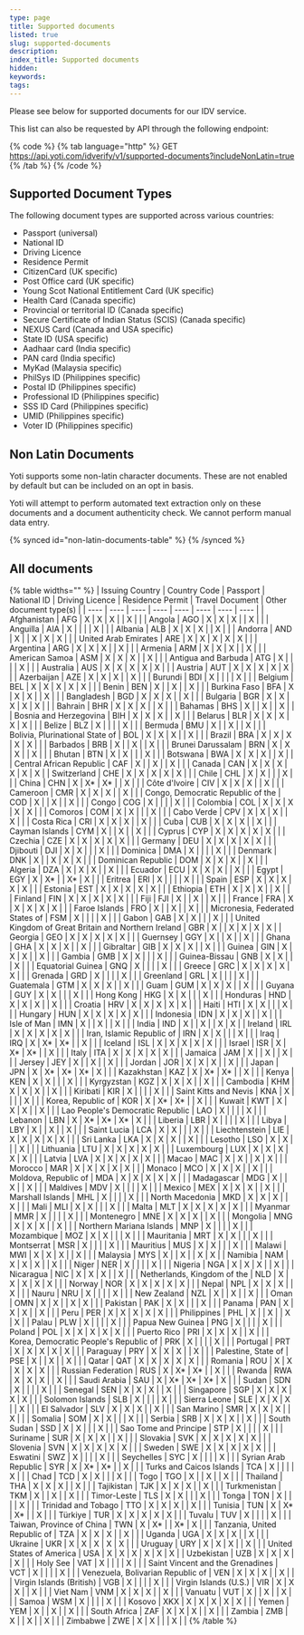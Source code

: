 ```yaml
---
type: page
title: Supported documents
listed: true
slug: supported-documents
description: 
index_title: Supported documents
hidden: 
keywords: 
tags: 
---
```


Please see below for supported documents for our IDV service.

This list can also be requested by API through the following endpoint:

{% code %}
{% tab language="http" %}
GET https://api.yoti.com/idverify/v1/supported-documents?includeNonLatin=true
{% /tab %}
{% /code %}

## Supported Document Types

The following document types are supported across various countries:

- Passport (universal)
- National ID
- Driving Licence
- Residence Permit
- CitizenCard (UK specific)
- Post Office card (UK specific)
- Young Scot National Entitlement Card (UK specific)
- Health Card (Canada specific)
- Provincial or territorial ID (Canada specific)
- Secure Certificate of Indian Status (SCIS) (Canada specific)
- NEXUS Card (Canada and USA specific)
- State ID (USA specific)
- Aadhaar card (India specific)
- PAN card (India specific)
- MyKad (Malaysia specific)
- PhilSys ID (Philippines specific)
- Postal ID (Philippines specific)
- Professional ID (Philippines specific)
- SSS ID Card (Philippines specific)
- UMID (Philippines specific)
- Voter ID (Philippines specific)

## Non Latin Documents

Yoti supports some non-latin character documents. These are not enabled by default but can be included on an opt in basis.

Yoti will attempt to perform automated text extraction only on these documents and a document authenticity check. We cannot perform manual data entry.

{% synced id="non-latin-documents-table" %}
{% /synced %}

## All documents

{% table widths="" %}
| Issuing Country | Country Code | Passport | National ID | Driving Licence | Residence Permit | Travel Document | Other document type(s) | 
| ---- | ---- | ---- | ---- | ---- | ---- | ---- | ---- | 
| Afghanistan | AFG | X | X | X |  | X |  | 
| Angola | AGO | X | X | X |  | X |  | 
| Anguilla | AIA | X |  |  |  | X |  | 
| Albania | ALB | X | X | X |  | X |  | 
| Andorra | AND | X |  | X | X | X |  | 
| United Arab Emirates | ARE | X | X | X | X | X |  | 
| Argentina | ARG | X | X | X |  | X |  | 
| Armenia | ARM | X | X | X |  | X |  | 
| American Samoa | ASM | X | X | X |  | X |  | 
| Antigua and Barbuda | ATG | X |  |  |  | X |  | 
| Australia | AUS | X | X | X | X | X |  | 
| Austria | AUT | X | X | X | X | X |  | 
| Azerbaijan | AZE | X | X | X |  | X |  | 
| Burundi | BDI | X |  |  |  | X |  | 
| Belgium | BEL | X | X | X | X | X |  | 
| Benin | BEN | X |  | X |  | X |  | 
| Burkina Faso | BFA | X | X | X |  | X |  | 
| Bangladesh | BGD | X | X | X |  | X |  | 
| Bulgaria | BGR | X | X | X | X | X |  | 
| Bahrain | BHR | X | X | X |  | X |  | 
| Bahamas | BHS | X |  | X |  | X |  | 
| Bosnia and Herzegovina | BIH | X | X | X |  | X |  | 
| Belarus | BLR | X | X | X | X | X |  | 
| Belize | BLZ | X |  |  |  | X |  | 
| Bermuda | BMU | X |  | X |  | X |  | 
| Bolivia, Plurinational State of | BOL | X | X | X |  | X |  | 
| Brazil | BRA | X | X | X | X | X |  | 
| Barbados | BRB | X |  | X |  | X |  | 
| Brunei Darussalam | BRN | X | X | X |  | X |  | 
| Bhutan | BTN | X | X |  |  | X |  | 
| Botswana | BWA | X | X | X |  | X |  | 
| Central African Republic | CAF | X |  | X |  | X |  | 
| Canada | CAN | X | X | X | X | X | X | 
| Switzerland | CHE | X | X | X | X | X |  | 
| Chile | CHL | X | X |  |  | X |  | 
| China | CHN | X | X* | X* |  | X |  | 
| Côte d'Ivoire | CIV | X | X | X |  | X |  | 
| Cameroon | CMR | X | X | X |  | X |  | 
| Congo, Democratic Republic of the | COD | X |  | X |  | X |  | 
| Congo | COG | X |  |  |  | X |  | 
| Colombia | COL | X | X | X | X | X |  | 
| Comoros | COM | X | X |  |  | X |  | 
| Cabo Verde | CPV | X | X | X |  | X |  | 
| Costa Rica | CRI | X | X | X |  | X |  | 
| Cuba | CUB | X | X | X |  | X |  | 
| Cayman Islands | CYM | X |  | X |  | X |  | 
| Cyprus | CYP | X | X | X | X | X |  | 
| Czechia | CZE | X | X | X | X | X |  | 
| Germany | DEU | X | X | X | X | X |  | 
| Djibouti | DJI | X | X |  |  | X |  | 
| Dominica | DMA | X |  |  |  | X |  | 
| Denmark | DNK | X |  | X | X | X |  | 
| Dominican Republic | DOM | X | X | X |  | X |  | 
| Algeria | DZA | X | X | X |  | X |  | 
| Ecuador | ECU | X | X | X |  | X |  | 
| Egypt | EGY | X | X* |  | X* | X |  | 
| Eritrea | ERI | X |  |  |  | X |  | 
| Spain | ESP | X | X | X | X | X |  | 
| Estonia | EST | X | X | X | X | X |  | 
| Ethiopia | ETH | X | X | X |  | X |  | 
| Finland | FIN | X | X | X | X | X |  | 
| Fiji | FJI | X |  | X |  | X |  | 
| France | FRA | X | X | X | X | X |  | 
| Faroe Islands | FRO | X |  | X |  | X |  | 
| Micronesia, Federated States of | FSM | X |  |  |  | X |  | 
| Gabon | GAB | X | X |  |  | X |  | 
| United Kingdom of Great Britain and Northern Ireland | GBR | X |  | X | X | X | X | 
| Georgia | GEO | X | X | X | X | X |  | 
| Guernsey | GGY | X |  | X |  | X |  | 
| Ghana | GHA | X | X | X |  | X |  | 
| Gibraltar | GIB | X | X | X |  | X |  | 
| Guinea | GIN | X | X | X |  | X |  | 
| Gambia | GMB | X | X |  |  | X |  | 
| Guinea-Bissau | GNB | X | X |  |  | X |  | 
| Equatorial Guinea | GNQ | X |  |  |  | X |  | 
| Greece | GRC | X | X | X | X | X |  | 
| Grenada | GRD | X |  |  |  | X |  | 
| Greenland | GRL | X |  |  |  | X |  | 
| Guatemala | GTM | X | X | X |  | X |  | 
| Guam | GUM | X | X | X |  | X |  | 
| Guyana | GUY | X | X |  |  | X |  | 
| Hong Kong | HKG | X | X |  |  | X |  | 
| Honduras | HND | X | X | X |  | X |  | 
| Croatia | HRV | X | X | X | X | X |  | 
| Haiti | HTI | X | X |  |  | X |  | 
| Hungary | HUN | X | X | X | X | X |  | 
| Indonesia | IDN | X | X | X |  | X |  | 
| Isle of Man | IMN | X |  | X |  | X |  | 
| India | IND | X |  | X |  | X | X | 
| Ireland | IRL | X | X | X | X | X |  | 
| Iran, Islamic Republic of | IRN | X | X |  |  | X |  | 
| Iraq | IRQ | X | X* | X* |  | X |  | 
| Iceland | ISL | X | X | X | X | X |  | 
| Israel | ISR | X | X* | X* |  | X |  | 
| Italy | ITA | X | X | X | X | X |  | 
| Jamaica | JAM | X |  | X |  | X |  | 
| Jersey | JEY | X |  | X |  | X |  | 
| Jordan | JOR | X | X | X |  | X |  | 
| Japan | JPN | X | X* | X* | X* | X |  | 
| Kazakhstan | KAZ | X | X* | X* |  | X |  | 
| Kenya | KEN | X | X |  |  | X |  | 
| Kyrgyzstan | KGZ | X | X | X |  | X |  | 
| Cambodia | KHM | X | X | X |  | X |  | 
| Kiribati | KIR | X |  |  |  | X |  | 
| Saint Kitts and Nevis | KNA | X |  |  |  | X |  | 
| Korea, Republic of | KOR | X | X* | X* |  | X |  | 
| Kuwait | KWT | X | X | X |  | X |  | 
| Lao People's Democratic Republic | LAO | X |  |  |  | X |  | 
| Lebanon | LBN | X | X* | X* | X* | X |  | 
| Liberia | LBR | X |  |  |  | X |  | 
| Libya | LBY | X |  | X |  | X |  | 
| Saint Lucia | LCA | X | X |  |  | X |  | 
| Liechtenstein | LIE | X | X | X | X | X |  | 
| Sri Lanka | LKA | X | X | X |  | X |  | 
| Lesotho | LSO | X | X |  |  | X |  | 
| Lithuania | LTU | X | X | X | X | X |  | 
| Luxembourg | LUX | X | X | X | X | X |  | 
| Latvia | LVA | X | X | X | X | X |  | 
| Macao | MAC | X | X |  | X | X |  | 
| Morocco | MAR | X | X | X | X | X |  | 
| Monaco | MCO | X | X | X |  | X |  | 
| Moldova, Republic of | MDA | X | X | X | X | X |  | 
| Madagascar | MDG | X |  | X |  | X |  | 
| Maldives | MDV | X |  |  |  | X |  | 
| Mexico | MEX | X | X | X |  | X |  | 
| Marshall Islands | MHL | X |  |  |  | X |  | 
| North Macedonia | MKD | X | X | X |  | X |  | 
| Mali | MLI | X | X |  |  | X |  | 
| Malta | MLT | X | X | X | X | X |  | 
| Myanmar | MMR | X |  |  |  | X |  | 
| Montenegro | MNE | X | X | X |  | X |  | 
| Mongolia | MNG | X | X | X |  | X |  | 
| Northern Mariana Islands | MNP | X |  |  |  | X |  | 
| Mozambique | MOZ | X | X |  |  | X |  | 
| Mauritania | MRT | X | X |  |  | X |  | 
| Montserrat | MSR | X |  |  |  | X |  | 
| Mauritius | MUS | X | X |  |  | X |  | 
| Malawi | MWI | X | X | X |  | X |  | 
| Malaysia | MYS | X |  | X |  | X | X | 
| Namibia | NAM | X | X | X |  | X |  | 
| Niger | NER | X |  |  |  | X |  | 
| Nigeria | NGA | X | X | X |  | X |  | 
| Nicaragua | NIC | X | X | X |  | X |  | 
| Netherlands, Kingdom of the | NLD | X | X | X | X | X |  | 
| Norway | NOR | X | X | X | X | X |  | 
| Nepal | NPL | X | X | X |  | X |  | 
| Nauru | NRU | X |  |  |  | X |  | 
| New Zealand | NZL | X |  | X |  | X |  | 
| Oman | OMN | X | X |  | X | X |  | 
| Pakistan | PAK | X | X |  |  | X |  | 
| Panama | PAN | X | X | X |  | X |  | 
| Peru | PER | X | X | X | X | X |  | 
| Philippines | PHL | X |  | X |  | X | X | 
| Palau | PLW | X |  |  |  | X |  | 
| Papua New Guinea | PNG | X |  |  |  | X |  | 
| Poland | POL | X | X | X | X | X |  | 
| Puerto Rico | PRI | X | X | X |  | X |  | 
| Korea, Democratic People's Republic of | PRK | X |  |  |  | X |  | 
| Portugal | PRT | X | X | X | X | X |  | 
| Paraguay | PRY | X | X | X |  | X |  | 
| Palestine, State of | PSE | X |  | X |  | X |  | 
| Qatar | QAT | X | X | X | X | X |  | 
| Romania | ROU | X | X | X | X | X |  | 
| Russian Federation | RUS | X | X* | X* |  | X |  | 
| Rwanda | RWA | X | X | X |  | X |  | 
| Saudi Arabia | SAU | X | X* | X* | X* | X |  | 
| Sudan | SDN | X |  |  |  | X |  | 
| Senegal | SEN | X | X | X |  | X |  | 
| Singapore | SGP | X | X | X | X | X |  | 
| Solomon Islands | SLB | X |  |  |  | X |  | 
| Sierra Leone | SLE | X | X | X |  | X |  | 
| El Salvador | SLV | X | X | X |  | X |  | 
| San Marino | SMR | X | X | X |  | X |  | 
| Somalia | SOM | X | X |  |  | X |  | 
| Serbia | SRB | X | X | X |  | X |  | 
| South Sudan | SSD | X | X |  |  | X |  | 
| Sao Tome and Principe | STP | X |  |  |  | X |  | 
| Suriname | SUR | X | X | X |  | X |  | 
| Slovakia | SVK | X | X | X | X | X |  | 
| Slovenia | SVN | X | X | X | X | X |  | 
| Sweden | SWE | X | X | X | X | X |  | 
| Eswatini | SWZ | X |  |  |  | X |  | 
| Seychelles | SYC | X |  |  |  | X |  | 
| Syrian Arab Republic | SYR | X | X* | X* |  | X |  | 
| Turks and Caicos Islands | TCA | X |  |  |  | X |  | 
| Chad | TCD | X | X |  |  | X |  | 
| Togo | TGO | X |  | X |  | X |  | 
| Thailand | THA | X | X | X |  | X |  | 
| Tajikistan | TJK | X | X | X |  | X |  | 
| Turkmenistan | TKM | X |  | X |  | X |  | 
| Timor-Leste | TLS | X | X |  |  | X |  | 
| Tonga | TON | X |  |  |  | X |  | 
| Trinidad and Tobago | TTO | X | X | X |  | X |  | 
| Tunisia | TUN | X | X* | X* |  | X |  | 
| Türkiye | TUR | X | X | X | X | X |  | 
| Tuvalu | TUV | X |  |  |  | X |  | 
| Taiwan, Province of China | TWN | X | X* |  | X* | X |  | 
| Tanzania, United Republic of | TZA | X | X | X |  | X |  | 
| Uganda | UGA | X | X | X |  | X |  | 
| Ukraine | UKR | X | X | X | X | X |  | 
| Uruguay | URY | X | X | X |  | X |  | 
| United States of America | USA | X | X | X | X | X | X | 
| Uzbekistan | UZB | X | X | X |  | X |  | 
| Holy See | VAT | X |  |  |  | X |  | 
| Saint Vincent and the Grenadines | VCT | X |  |  |  | X |  | 
| Venezuela, Bolivarian Republic of | VEN | X | X | X |  | X |  | 
| Virgin Islands (British) | VGB | X |  |  |  | X |  | 
| Virgin Islands (U.S.) | VIR | X | X | X |  | X |  | 
| Viet Nam | VNM | X | X | X |  | X |  | 
| Vanuatu | VUT | X |  | X |  | X |  | 
| Samoa | WSM | X |  |  |  | X |  | 
| Kosovo | XKX | X | X | X | X | X |  | 
| Yemen | YEM | X |  | X |  | X |  | 
| South Africa | ZAF | X | X | X |  | X |  | 
| Zambia | ZMB | X |  | X |  | X |  | 
| Zimbabwe | ZWE | X | X |  |  | X |  | 
{% /table %}